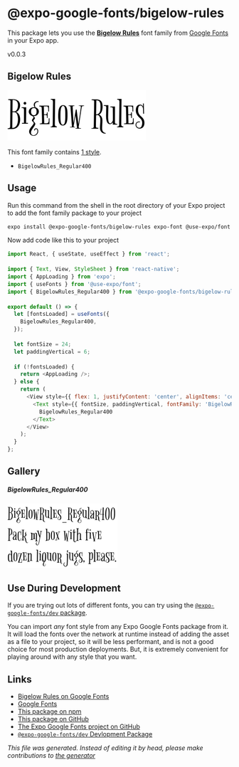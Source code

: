 # @expo-google-fonts/bigelow-rules

This package lets you use the [**Bigelow Rules**](https://fonts.google.com/specimen/Bigelow+Rules) font family from [Google Fonts](https://fonts.google.com/) in your Expo app.

v0.0.3

## Bigelow Rules

![Bigelow Rules](./font-family.png)

This font family contains [1 style](#gallery).

- `BigelowRules_Regular400`

## Usage

Run this command from the shell in the root directory of your Expo project to add the font family package to your project
```sh
expo install @expo-google-fonts/bigelow-rules expo-font @use-expo/font
```

Now add code like this to your project
```js
import React, { useState, useEffect } from 'react';

import { Text, View, StyleSheet } from 'react-native';
import { AppLoading } from 'expo';
import { useFonts } from '@use-expo/font';
import { BigelowRules_Regular400 } from '@expo-google-fonts/bigelow-rules';

export default () => {
  let [fontsLoaded] = useFonts({
    BigelowRules_Regular400,
  });

  let fontSize = 24;
  let paddingVertical = 6;

  if (!fontsLoaded) {
    return <AppLoading />;
  } else {
    return (
      <View style={{ flex: 1, justifyContent: 'center', alignItems: 'center' }}>
        <Text style={{ fontSize, paddingVertical, fontFamily: 'BigelowRules_Regular400' }}>
          BigelowRules_Regular400
        </Text>
      </View>
    );
  }
};

```

## Gallery

##### BigelowRules_Regular400
![BigelowRules_Regular400](./b86229b1bc741bc11ef0517467d96769485504f74278c1011120697a17d74d26.ttf.png)


## Use During Development

If you are trying out lots of different fonts, you can try using the [`@expo-google-fonts/dev` package](https://www.npmjs.com/package/@expo-google-fonts/dev).

You can import *any* font style from any Expo Google Fonts package from it. It will load the fonts
over the network at runtime instead of adding the asset as a file to your project, so it will be 
less performant, and is not a good choice for most production deployments. But, it is extremely convenient
for playing around with any style that you want.

## Links

- [Bigelow Rules on Google Fonts](https://fonts.google.com/specimen/Bigelow+Rules)
- [Google Fonts](https://fonts.google.com/)
- [This package on npm](https://www.npmjs.com/package/@expo-google-fonts/bigelow-rules)
- [This package on GitHub](https://github.com/expo/google-fonts/tree/master/font-packages/bigelow-rules)
- [The Expo Google Fonts project on GitHub](https://github.com/expo/google-fonts)
- [`@expo-google-fonts/dev` Devlopment Package](https://github.com/expo/google-fonts/tree/master/font-packages/dev)


*This file was generated. Instead of editing it by head, please make contributions to [the generator](https://github.com/expo/google-fonts/tree/master/packages/generator)*
